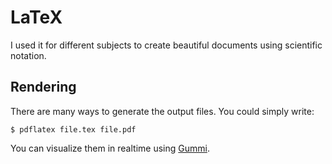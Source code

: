 # LaTeX

I used it for different subjects to create beautiful documents using scientific notation.

## Rendering

There are many ways to generate the output files. You could simply write:

    $ pdflatex file.tex file.pdf

You can visualize them in realtime using [Gummi](https://github.com/alexandervdm/gummi).

